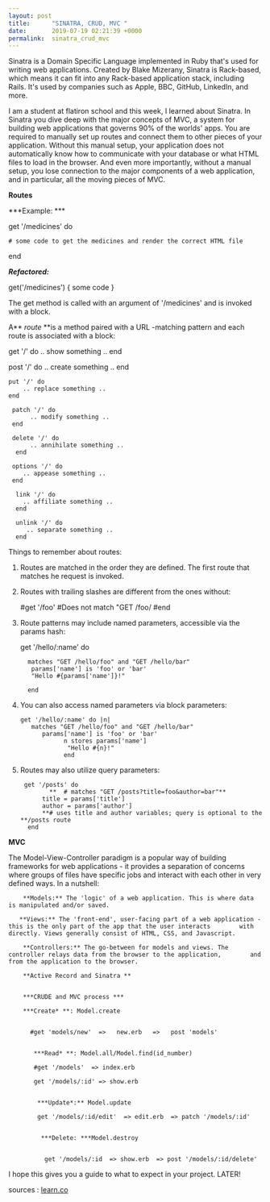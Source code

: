 ```yaml
---
layout: post
title:      "SINATRA, CRUD, MVC "
date:       2019-07-19 02:21:39 +0000
permalink:  sinatra_crud_mvc
---
```


Sinatra is a Domain Specific Language implemented in Ruby that's used for writing web applications. Created by Blake Mizerany, Sinatra is Rack-based, which means it can fit into any Rack-based application stack, including Rails. It's used by companies such as Apple, BBC, GitHub, LinkedIn, and more.  

I am a student at flatiron school and this week, I learned about Sinatra. In Sinatra you dive deep with the major concepts of MVC, a system for building web applications that governs 90% of the worlds' apps. You are required to manually set up routes and connect them to other pieces of your application. Without this manual setup, your application does not automatically know how to communicate with your database or what HTML files to load in the browser. And even more importantly, without a manual setup, you lose connection to the major components of a web application, and in particular, all the moving pieces of MVC. 


**Routes**

***Example: ***

get '/medicines' do

    # some code to get the medicines and render the correct HTML file
		
end

***Refactored:***

get('/medicines') { some code }


The get method is called with an argument of '/medicines' and is invoked with a block. 

A** *route* **is a method paired with a URL -matching pattern and each route is associated with a block:

  get '/' do
      .. show something ..
  end

   post '/' do
       .. create something ..
   end

    put '/' do
        .. replace something ..
    end

     patch '/' do
          .. modify something ..
     end

     delete '/' do
          .. annihilate something ..
      end

     options '/' do
        .. appease something ..
     end

      link '/' do
        .. affiliate something ..
      end

      unlink '/' do
         .. separate something ..
      end


Things to remember about routes: 


1. Routes are matched in the order they are defined. The first route that matches he request is invoked.

2. Routes with trailing slashes are different from the ones without:

     #get '/foo' 
          #Does not match "GET /foo/
      #end

3. Route patterns may include named parameters, accessible via the params hash:

     get '/hello/:name' do

         matches "GET /hello/foo" and "GET /hello/bar"
          params['name'] is 'foo' or 'bar'
          "Hello #{params['name']}!"

         end

4. You can also access named parameters via block parameters:

       get '/hello/:name' do |n|
          matches "GET /hello/foo" and "GET /hello/bar"
             params['name'] is 'foo' or 'bar'
                   n stores params['name']
                    "Hello #{n}!"
                   end

5. Routes may also utilize query parameters:

        get '/posts' do
               **  # matches "GET /posts?title=foo&author=bar"**
             title = params['title']
             author = params['author']
             **# uses title and author variables; query is optional to the **/posts route
         end


**MVC**

The Model-View-Controller paradigm is a popular way of building frameworks for web applications - it provides a separation of concerns where groups of files have specific jobs and interact with each other in very defined ways. In a nutshell:

        **Models:** The 'logic' of a web application. This is where data is manipulated and/or saved.

       **Views:** The 'front-end', user-facing part of a web application - this is the only part of the app that the user interacts        with directly. Views generally consist of HTML, CSS, and Javascript.

        **Controllers:** The go-between for models and views. The controller relays data from the browser to the application,        and from the application to the browser.

        **Active Record and Sinatra **


        ***CRUDE and MVC process ***

        ***Create* **: Model.create


          #get 'models/new'  =>   new.erb   =>   post 'models'
   

           ***Read* **: Model.all/Model.find(id_number)

           #get '/models'  => index.erb

           get '/models/:id' => show.erb 


            ***Update*:** Model.update 

            get '/models/:id/edit'  => edit.erb  => patch '/models/:id' 


             ***Delete: ***Model.destroy 


              get '/models/:id  => show.erb  => post '/models/:id/delete'



I hope this gives you a guide to what to expect in your project. LATER! 

sources : [learn.co ](https://learn.co://)



